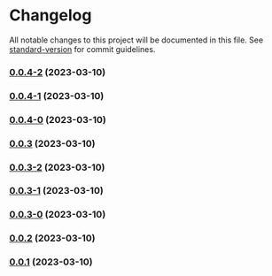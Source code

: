 # Changelog

All notable changes to this project will be documented in this file. See [standard-version](https://github.com/conventional-changelog/standard-version) for commit guidelines.

### [0.0.4-2](https://github.com/linzeguang/cra-redux-ts/compare/v0.0.4-1...v0.0.4-2) (2023-03-10)

### [0.0.4-1](https://github.com/linzeguang/cra-redux-ts/compare/v0.0.4-0...v0.0.4-1) (2023-03-10)

### [0.0.4-0](https://github.com/linzeguang/cra-redux-ts/compare/v0.0.3...v0.0.4-0) (2023-03-10)

### [0.0.3](https://github.com/linzeguang/cra-redux-ts/compare/v0.0.3-2...v0.0.3) (2023-03-10)

### [0.0.3-2](https://github.com/linzeguang/cra-redux-ts/compare/v0.0.3-1...v0.0.3-2) (2023-03-10)

### [0.0.3-1](https://github.com/linzeguang/cra-redux-ts/compare/v0.0.3-0...v0.0.3-1) (2023-03-10)

### [0.0.3-0](https://github.com/linzeguang/cra-redux-ts/compare/v0.0.2...v0.0.3-0) (2023-03-10)

### [0.0.2](https://github.com/linzeguang/cra-redux-ts/compare/v0.0.1...v0.0.2) (2023-03-10)

### [0.0.1](https://github.com/linzeguang/cra-redux-ts/compare/v0.0.1-3...v0.0.1) (2023-03-10)
